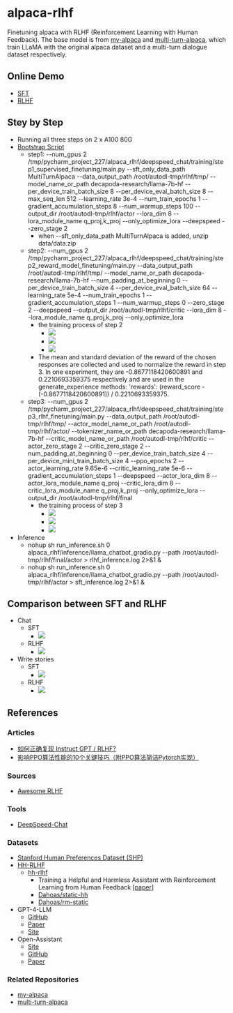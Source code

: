 # alpaca-rlhf
Finetuning alpaca with RLHF (Reinforcement Learning with Human Feedback). The base model is from [my-alpaca](https://github.com/l294265421/my-alpaca) and [multi-turn-alpaca](https://github.com/l294265421/multi-turn-alpaca), which train LLaMA with the original alpaca dataset and a multi-turn dialogue dataset respectively.

## Online Demo
- [SFT](https://d03f7b0466275d4f9e.gradio.live/)
- [RLHF](https://88aeeb3aef5040507e.gradio.live/)

## Stey by Step
- Running all three steps on 2 x A100 80G
- [Bootstrap Script](alpaca_rlhf/my_deepspeed.py)
    - step1: --num_gpus 2 /tmp/pycharm_project_227/alpaca_rlhf/deepspeed_chat/training/step1_supervised_finetuning/main.py --sft_only_data_path MultiTurnAlpaca --data_output_path /root/autodl-tmp/rlhf/tmp/ --model_name_or_path decapoda-research/llama-7b-hf --per_device_train_batch_size 8 --per_device_eval_batch_size 8 --max_seq_len 512 --learning_rate 3e-4 --num_train_epochs 1 --gradient_accumulation_steps 8 --num_warmup_steps 100 --output_dir /root/autodl-tmp/rlhf/actor --lora_dim 8 --lora_module_name q_proj,k_proj --only_optimize_lora --deepspeed --zero_stage 2
      - when --sft_only_data_path MultiTurnAlpaca is added, unzip data/data.zip
    - step2: --num_gpus 2 /tmp/pycharm_project_227/alpaca_rlhf/deepspeed_chat/training/step2_reward_model_finetuning/main.py --data_output_path /root/autodl-tmp/rlhf/tmp/ --model_name_or_path decapoda-research/llama-7b-hf --num_padding_at_beginning 0 --per_device_train_batch_size 4 --per_device_eval_batch_size 64 --learning_rate 5e-4 --num_train_epochs 1 --gradient_accumulation_steps 1 --num_warmup_steps 0 --zero_stage 2 --deepspeed --output_dir /root/autodl-tmp/rlhf/critic --lora_dim 8 --lora_module_name q_proj,k_proj --only_optimize_lora
      - the training process of step 2
        - ![](figures/step2/eval_acc.png)
        - ![](figures/step2/train_reward.png)
        - ![](figures/step2/train_reward_diff.png)
      - The mean and standard deviation of the reward of the chosen responses are collected and used to normalize the reward in step 3. In one experiment, they are -0.8677118420600891 and 0.2210693359375 respectively and are used in the generate_experience methods: 'rewards': (reward_score - (-0.8677118420600891)) / 0.2210693359375.
    - step3: --num_gpus 2 /tmp/pycharm_project_227/alpaca_rlhf/deepspeed_chat/training/step3_rlhf_finetuning/main.py --data_output_path /root/autodl-tmp/rlhf/tmp/ --actor_model_name_or_path /root/autodl-tmp/rlhf/actor/ --tokenizer_name_or_path decapoda-research/llama-7b-hf --critic_model_name_or_path /root/autodl-tmp/rlhf/critic --actor_zero_stage 2 --critic_zero_stage 2 --num_padding_at_beginning 0 --per_device_train_batch_size 4 --per_device_mini_train_batch_size 4 --ppo_epochs 2 --actor_learning_rate 9.65e-6 --critic_learning_rate 5e-6 --gradient_accumulation_steps 1 --deepspeed --actor_lora_dim 8 --actor_lora_module_name q_proj --critic_lora_dim 8 --critic_lora_module_name q_proj,k_proj --only_optimize_lora --output_dir /root/autodl-tmp/rlhf/final
      - the training process of step 3
        - ![](./figures/step3/train_actor_loss.png)
        - ![](./figures/step3/train_cri_loss.png)
        - ![](./figures/step3/train_average_reward.png)
- Inference
  - nohup sh run_inference.sh 0 alpaca_rlhf/inference/llama_chatbot_gradio.py --path /root/autodl-tmp/rlhf/final/actor > rlhf_inference.log 2>&1 &
  - nohup sh run_inference.sh 0 alpaca_rlhf/inference/llama_chatbot_gradio.py --path /root/autodl-tmp/rlhf/actor > sft_inference.log 2>&1 &

## Comparison between SFT and RLHF
- Chat
  - SFT
    - ![](figures/step3/chat_sft.png)
  - RLHF
    - ![](figures/step3/chat_rlhf.png)
- Write stories
  - SFT
    - ![](figures/step3/story_sft.png)
  - RLHF
    - ![](figures/step3/story_rlhf.png)

## References

### Articles
- [如何正确复现 Instruct GPT / RLHF?](https://zhuanlan.zhihu.com/p/622134699)
- [影响PPO算法性能的10个关键技巧（附PPO算法简洁Pytorch实现）](https://zhuanlan.zhihu.com/p/512327050)

### Sources
- [Awesome RLHF](https://github.com/opendilab/awesome-RLHF)

### Tools
- [DeepSpeed-Chat](https://github.com/microsoft/DeepSpeedExamples/tree/master/applications/DeepSpeed-Chat)

### Datasets
- [Stanford Human Preferences Dataset (SHP)](https://huggingface.co/datasets/stanfordnlp/SHP)
- [HH-RLHF](https://huggingface.co/datasets/Anthropic/hh-rlhf)
  - [hh-rlhf](https://github.com/anthropics/hh-rlhf)
    - Training a Helpful and Harmless Assistant with Reinforcement Learning from Human Feedback [[paper](https://arxiv.org/abs/2204.05862)]
    - [Dahoas/static-hh](https://huggingface.co/datasets/Dahoas/static-hh)
    - [Dahoas/rm-static](https://huggingface.co/datasets/Dahoas/rm-static)
- GPT-4-LLM
  - [GitHub](https://github.com/Instruction-Tuning-with-GPT-4/GPT-4-LLM)
  - [Paper](https://arxiv.org/pdf/2304.03277.pdf)
  - [Site](https://instruction-tuning-with-gpt-4.github.io/)
- Open-Assistant
  - [Site](https://open-assistant.io/zh)
  - [GitHub](https://github.com/LAION-AI/Open-Assistant)
  - [Paper](./papers/2023-OpenAssistant%20Conversations%20-%20Democratizing%20Large%20Language%20Model%20Alignment.pdf)

### Related Repositories
- [my-alpaca](https://github.com/l294265421/my-alpaca)
- [multi-turn-alpaca](https://github.com/l294265421/multi-turn-alpaca)
